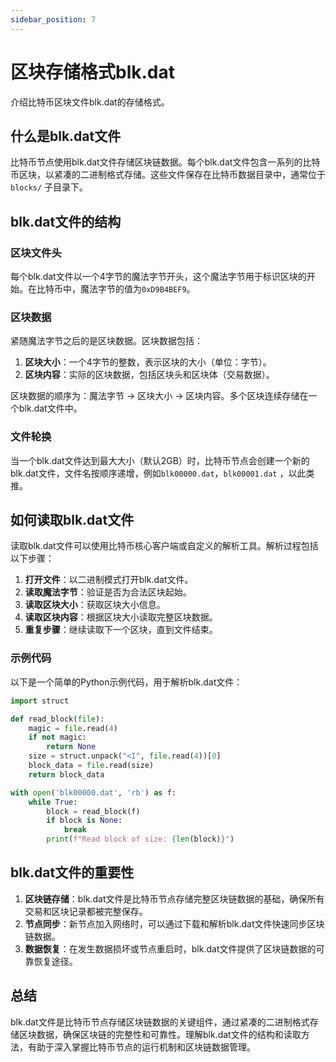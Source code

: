 ```yaml
---
sidebar_position: 7
---
```


# 区块存储格式blk.dat

介绍比特币区块文件blk.dat的存储格式。

## 什么是blk.dat文件

比特币节点使用blk.dat文件存储区块链数据。每个blk.dat文件包含一系列的比特币区块，以紧凑的二进制格式存储。这些文件保存在比特币数据目录中，通常位于`blocks/`
子目录下。

## blk.dat文件的结构

### 区块文件头

每个blk.dat文件以一个4字节的魔法字节开头，这个魔法字节用于标识区块的开始。在比特币中，魔法字节的值为`0xD9B4BEF9`。

### 区块数据

紧随魔法字节之后的是区块数据。区块数据包括：

1. **区块大小**：一个4字节的整数，表示区块的大小（单位：字节）。
2. **区块内容**：实际的区块数据，包括区块头和区块体（交易数据）。

区块数据的顺序为：魔法字节 -> 区块大小 -> 区块内容。多个区块连续存储在一个blk.dat文件中。

### 文件轮换

当一个blk.dat文件达到最大大小（默认2GB）时，比特币节点会创建一个新的blk.dat文件，文件名按顺序递增，例如`blk00000.dat`，`blk00001.dat`
，以此类推。

## 如何读取blk.dat文件

读取blk.dat文件可以使用比特币核心客户端或自定义的解析工具。解析过程包括以下步骤：

1. **打开文件**：以二进制模式打开blk.dat文件。
2. **读取魔法字节**：验证是否为合法区块起始。
3. **读取区块大小**：获取区块大小信息。
4. **读取区块内容**：根据区块大小读取完整区块数据。
5. **重复步骤**：继续读取下一个区块，直到文件结束。

### 示例代码

以下是一个简单的Python示例代码，用于解析blk.dat文件：

```python
import struct

def read_block(file):
    magic = file.read(4)
    if not magic:
        return None
    size = struct.unpack("<I", file.read(4))[0]
    block_data = file.read(size)
    return block_data

with open('blk00000.dat', 'rb') as f:
    while True:
        block = read_block(f)
        if block is None:
            break
        print(f"Read block of size: {len(block)}")
```

## blk.dat文件的重要性

1. **区块链存储**：blk.dat文件是比特币节点存储完整区块链数据的基础，确保所有交易和区块记录都被完整保存。
2. **节点同步**：新节点加入网络时，可以通过下载和解析blk.dat文件快速同步区块链数据。
3. **数据恢复**：在发生数据损坏或节点重启时，blk.dat文件提供了区块链数据的可靠恢复途径。

## 总结

blk.dat文件是比特币节点存储区块链数据的关键组件，通过紧凑的二进制格式存储区块数据，确保区块链的完整性和可靠性。理解blk.dat文件的结构和读取方法，有助于深入掌握比特币节点的运行机制和区块链数据管理。
